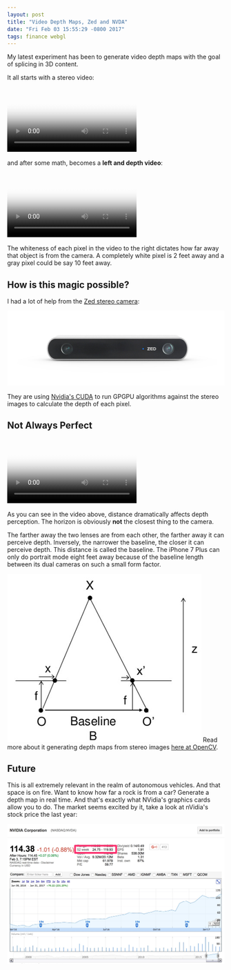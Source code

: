```yaml
---
layout: post
title: "Video Depth Maps, Zed and NVDA"
date: "Fri Feb 03 15:55:29 -0800 2017"
tags: finance webgl
---
```


My latest experiment has been to generate video depth maps with the goal of splicing in 3D content.

<!--more-->

It all starts with a stereo video:

<video src="/public/videos/elsegundo-leftright.mp4" controls="true" type="video/mp4" poster="/public/images/videodepth/leftright.jpg"></video>

and after some math, becomes a __left and depth video__:

<video src="/public/videos/elsegundo-leftdepth.mp4" controls="true" type="video/mp4" poster="/public/images/videodepth/leftdepth.jpg"></video>

The whiteness of each pixel in the video to the right dictates how far away that object is from the camera. A completely white pixel is 2 feet away and a gray pixel could be say 10 feet away.

## How is this magic possible?

I had a lot of help from the [Zed stereo camera](https://www.stereolabs.com/):

![Zed Product](/public/images/ZED_product_main.jpg)

They are using [Nvidia's CUDA](https://www.google.com/url?sa=t&rct=j&q=&esrc=s&source=web&cd=2&cad=rja&uact=8&ved=0ahUKEwj5iNHGlPXRAhUqj1QKHV2ZApwQFggqMAE&url=http%3A%2F%2Fwww.nvidia.com%2Fobject%2Fcuda_home_new.html&usg=AFQjCNFOgRLjdcy04deySQVzAVHfj9Pbiw&sig2=KDG8MuXe2l5WwLJUJNietA&bvm=bv.146094739,d.cGw)
to run GPGPU algorithms against the stereo images to calculate the depth of each pixel.

## Not Always Perfect

<video src="/public/videos/pier_high_exposure.mp4" controls="true" type="video/mp4" poster="/public/images/videodepth/leftdeptherror.jpg"></video>

As you can see in the video above, distance dramatically affects depth perception. The horizon is obviously __not__ the closest thing to the camera.

The farther away the two lenses are from each other, the farther away it can perceive depth. Inversely, the narrower
the baseline, the closer it can perceive depth. This distance is called the baseline.
The iPhone 7 Plus can only do portrait mode eight feet away because of the baseline length between its dual cameras on such a small form factor.

![Baseline Depth Calculation](/public/images/stereo_depth.jpg)
Read more about it generating depth maps from stereo images [here at OpenCV](http://docs.opencv.org/3.2.0/dd/d53/tutorial_py_depthmap.html).

## Future

This is all extremely relevant in the realm of autonomous vehicles. And that space is on fire. Want to know how far a rock is from a car? Generate a depth map in real time.
And that's exactly what NVidia's graphics cards allow you to do. The market seems excited by it, take a look at nVidia's stock price the last year:

![Nvidia Stock](/public/images/nvidia_stock.jpg)

